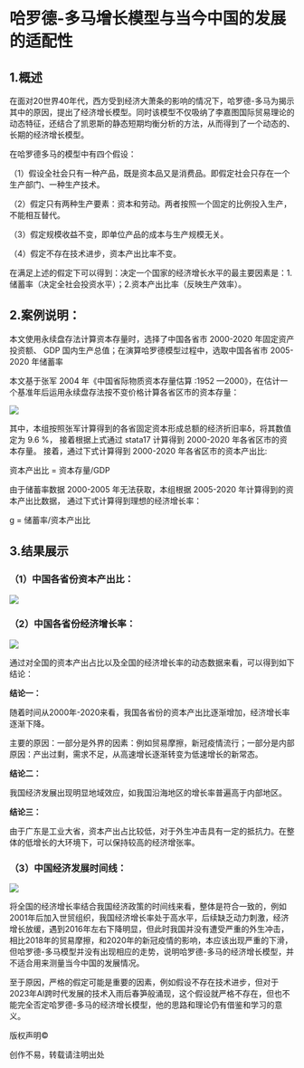 # 哈罗德-多马增长模型与当今中国的发展的适配性

## 1.概述



在面对20世界40年代，西方受到经济大萧条的影响的情况下，哈罗德-多马为揭示其中的原因，提出了经济增长模型。同时该模型不仅吸纳了李嘉图国际贸易理论的动态特征，还结合了凯恩斯的静态短期均衡分析的方法，从而得到了一个动态的、长期的经济增长模型。

在哈罗德多马的模型中有四个假设：

（1）假设全社会只有一种产品，既是资本品又是消费品。即假定社会只存在一个生产部门、一种生产技术。

（2）假定只有两种生产要素：资本和劳动。两者按照一个固定的比例投入生产，不能相互替代。

（3）假定规模收益不变，即单位产品的成本与生产规模无关。

（4）假定不存在技术进步，资本产出比率不变。

在满足上述的假定下可以得到：决定一个国家的经济增长水平的最主要因素是：1.储蓄率（决定全社会投资水平）；2.资本产出比率（反映生产效率）。

## 2.案例说明：

本文使用永续盘存法计算资本存量时，选择了中国各省市 2000-2020 年固定资产投资额、 GDP 国内生产总值；在演算哈罗德模型过程中，选取中国各省市 2005-2020 年储蓄率

本文基于张军 2004 年《中国省际物质资本存量估算 :1952 —2000》，在估计一个基准年后运用永续盘存法按不变价格计算各省区市的资本存量： 

![](https://pic-stored.oss-cn-beijing.aliyuncs.com/image/%E8%B5%84%E6%9C%AC%E5%AD%98%E9%87%8F%E5%85%AC%E5%BC%8F.png)

其中，本组按照张军计算得到的各省固定资本形成总额的经济折旧率δ，将其数值定为 9.6 %， 接着根据上式通过 stata17 计算得到 2000-2020 年各省区市的资本存量。 接着，通过下式计算得到 2000-2020 年各省区市的资本产出比:

资本产出比 = 资本存量/GDP



由于储蓄率数据 2000-2005 年无法获取，本组根据 2005-2020 年计算得到的资本产出比数据， 通过下式计算得到理想的经济增长率：

g = 储蓄率/资本产出比



## 3.结果展示

### （1）中国各省份资本产出比：

![](https://pic-stored.oss-cn-beijing.aliyuncs.com/image/%E8%B5%84%E6%9C%AC%E4%BA%A7%E5%87%BA%E6%AF%94.gif)



### （2）中国各省份经济增长率：

![](https://pic-stored.oss-cn-beijing.aliyuncs.com/image/%E5%85%A8%E5%9B%BD%E7%BB%8F%E6%B5%8E%E5%A2%9E%E9%95%BF%E7%8E%87.gif)



通过对全国的资本产出占比以及全国的经济增长率的动态数据来看，可以得到如下结论：

**结论一：**

​	随着时间从2000年-2020来看，我国各省份的资本产出比逐渐增加，经济增长率逐渐下降。

​	主要的原因：一部分是外界的因素：例如贸易摩擦，新冠疫情流行；一部分是内部原因：产出过剩，需求不足，从高速增长逐渐转变为低速增长的新常态。

**结论二：**

​	我国经济发展出现明显地域效应，如我国沿海地区的增长率普遍高于内部地区。

**结论三：**

​	由于广东是工业大省，资本产出占比较低，对于外生冲击具有一定的抵抗力。在整体的低增长的大环境下，可以保持较高的经济增张率。



### （3）中国经济发展时间线：

![](https://pic-stored.oss-cn-beijing.aliyuncs.com/image/%E4%B8%AD%E5%9B%BD%E7%BB%8F%E6%B5%8E%E5%A2%9E%E9%95%BF%E7%8E%87%E5%92%8C%E6%97%B6%E9%97%B4%E7%BA%BF.png)

​		将全国的经济增长率结合我国经济政策的时间线来看，整体是符合一致的，例如2001年后加入世贸组织，我国经济增长率处于高水平，后续缺乏动力刺激，经济增长放缓，遇到2016年左右下降明显，但此时我国并没有遭受严重的外生冲击，相比2018年的贸易摩擦，和2020年的新冠疫情的影响，本应该出现严重的下滑，但哈罗德-多马模型并没有出现相应的走势，说明哈罗德-多马的经济增长模型，并不适合用来测量当今中国的发展情况。

​		至于原因，严格的假定可能是重要的因素，例如假设不存在技术进步，但对于2023年AI跨时代发展的技术入雨后春笋般涌现，这个假设就严格不存在，但也不能完全否定哈罗德-多马的经济增长模型，他的思路和理论仍有借鉴和学习的意义。



版权声明©

创作不易，转载请注明出处 
